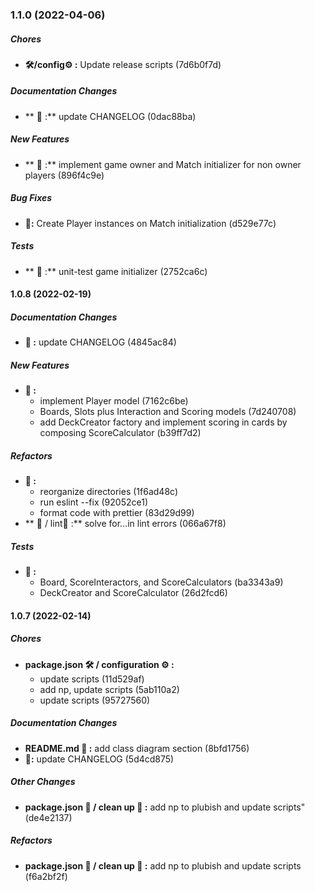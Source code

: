 ### 1.1.0 (2022-04-06)

##### Chores

* **🛠/config⚙️ :**  Update release scripts (7d6b0f7d)

##### Documentation Changes

* ** 📓 :**  update CHANGELOG (0dac88ba)

##### New Features

* ** 🎉 :**  implement game owner and Match initializer for non owner players (896f4c9e)

##### Bug Fixes

* **🐛:**  Create Player instances on Match initialization (d529e77c)

##### Tests

* ** 🤖 :**  unit-test game initializer (2752ca6c)

#### 1.0.8 (2022-02-19)

##### Documentation Changes

* **📓 :**  update CHANGELOG (4845ac84)

##### New Features

* **🎉 :**
  *  implement Player model (7162c6be)
  *  Boards, Slots plus Interaction and  Scoring models (7d240708)
  *  add DeckCreator factory and implement scoring in cards by composing ScoreCalculator (b39ff7d2)

##### Refactors

* **🔧 :**
  *  reorganize directories (1f6ad48c)
  *  run eslint --fix (92052ce1)
  *  format code with prettier (83d29d99)
* ** 🔧 / lint🧹 :**  solve for...in lint errors (066a67f8)

##### Tests

* **🤖 :**
  *  Board, ScoreInteractors, and ScoreCalculators (ba3343a9)
  *  DeckCreator and ScoreCalculator (26d2fcd6)

#### 1.0.7 (2022-02-14)

##### Chores

- **package.json 🛠 / configuration ⚙️ :**
  - update scripts (11d529af)
  - add np, update scripts (5ab110a2)
  - update scripts (95727560)

##### Documentation Changes

- **README.md 📓 :** add class diagram section (8bfd1756)
- **📓:** update CHANGELOG (5d4cd875)

##### Other Changes

- **package.json 🔧 / clean up 🧹 :** add np to plubish and update scripts" (de4e2137)

##### Refactors

- **package.json 🔧 / clean up 🧹 :** add np to plubish and update scripts (f6a2bf2f)
